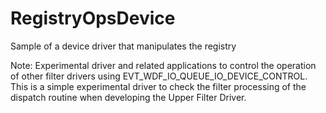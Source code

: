 # RegistryOpsDevice
Sample of a device driver that manipulates the registry

Note: Experimental driver and related applications to control the operation of other filter drivers using EVT_WDF_IO_QUEUE_IO_DEVICE_CONTROL.
This is a simple experimental driver to check the filter processing of the dispatch routine when developing the Upper Filter Driver.
